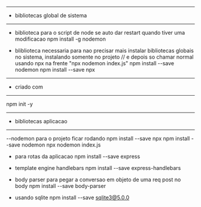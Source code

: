 --- ---------------------------------------------------
- bibliotecas global de sistema
--- ---------------------------------------------------
- biblioteca para o script de node se auto dar restart quando tiver uma modificacao
 npm install -g nodemon 
 
 - bliblioteca necessaria para nao precisar mais instalar bibliotecas globais no sistema, instalando somente no projeto
// e depois so chamar normal usando npx na frente "npx nodemon index.js"
  npm install --save nodemon 
  npm install --save npx

   
  
--- ---------------------------------------------------
- criado com
--- ---------------------------------------------------
npm init -y


--- ---------------------------------------------------
- bibliotecas aplicacao
--- ---------------------------------------------------

--nodemon para o projeto ficar rodando 
npm install --save npx
npm install --save nodemon
npx nodemon index.js

- para rotas da aplicacao
npm install --save express


- template engine handlebars
npm install --save express-handlebars


- body parser para pegar a conversao em objeto de uma req post no body
npm install --save body-parser

- usando sqlite
npm install --save sqlite3@5.0.0








